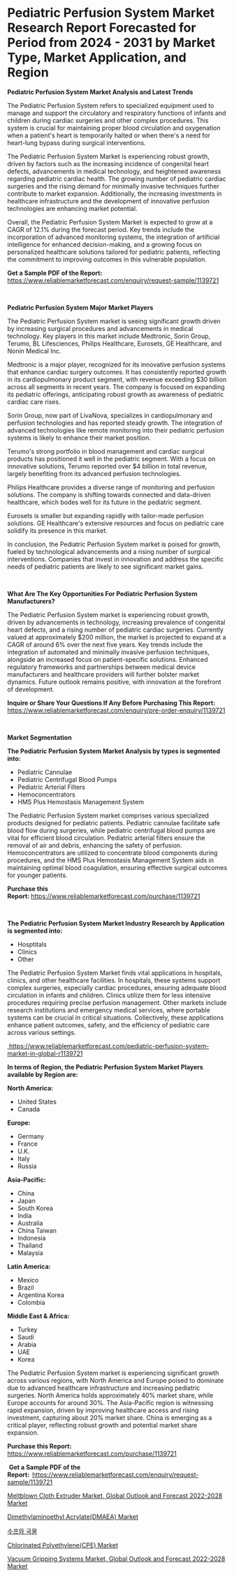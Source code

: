 <p><h1>Pediatric Perfusion System Market Research Report Forecasted for Period from 2024 -  2031 by Market Type, Market Application, and Region</h1></p><p><strong>Pediatric Perfusion System Market Analysis and Latest Trends</strong></p>
<p><p>The Pediatric Perfusion System refers to specialized equipment used to manage and support the circulatory and respiratory functions of infants and children during cardiac surgeries and other complex procedures. This system is crucial for maintaining proper blood circulation and oxygenation when a patient's heart is temporarily halted or when there's a need for heart-lung bypass during surgical interventions.</p><p>The Pediatric Perfusion System Market is experiencing robust growth, driven by factors such as the increasing incidence of congenital heart defects, advancements in medical technology, and heightened awareness regarding pediatric cardiac health. The growing number of pediatric cardiac surgeries and the rising demand for minimally invasive techniques further contribute to market expansion. Additionally, the increasing investments in healthcare infrastructure and the development of innovative perfusion technologies are enhancing market potential.</p><p>Overall, the Pediatric Perfusion System Market is expected to grow at a CAGR of 12.1% during the forecast period. Key trends include the incorporation of advanced monitoring systems, the integration of artificial intelligence for enhanced decision-making, and a growing focus on personalized healthcare solutions tailored for pediatric patients, reflecting the commitment to improving outcomes in this vulnerable population.</p></p>
<p><strong>Get a Sample PDF of the Report:&nbsp;</strong> <a href="https://www.reliablemarketforecast.com/enquiry/request-sample/1139721?utm_campaign=1080&utm_medium=2&utm_source=Github&utm_content=ia&utm_term=14102024&utm_id=pediatric-perfusion-system">https://www.reliablemarketforecast.com/enquiry/request-sample/1139721</a></p>
<p>&nbsp;</p>
<p><strong>Pediatric Perfusion System Major Market Players</strong></p>
<p><p>The Pediatric Perfusion System market is seeing significant growth driven by increasing surgical procedures and advancements in medical technology. Key players in this market include Medtronic, Sorin Group, Terumo, BL Lifesciences, Philips Healthcare, Eurosets, GE Healthcare, and Nonin Medical Inc. </p><p>Medtronic is a major player, recognized for its innovative perfusion systems that enhance cardiac surgery outcomes. It has consistently reported growth in its cardiopulmonary product segment, with revenue exceeding $30 billion across all segments in recent years. The company is focused on expanding its pediatric offerings, anticipating robust growth as awareness of pediatric cardiac care rises.</p><p>Sorin Group, now part of LivaNova, specializes in cardiopulmonary and perfusion technologies and has reported steady growth. The integration of advanced technologies like remote monitoring into their pediatric perfusion systems is likely to enhance their market position.</p><p>Terumo's strong portfolio in blood management and cardiac surgical products has positioned it well in the pediatric segment. With a focus on innovative solutions, Terumo reported over $4 billion in total revenue, largely benefiting from its advanced perfusion technologies.</p><p>Philips Healthcare provides a diverse range of monitoring and perfusion solutions. The company is shifting towards connected and data-driven healthcare, which bodes well for its future in the pediatric segment.</p><p>Eurosets is smaller but expanding rapidly with tailor-made perfusion solutions. GE Healthcare's extensive resources and focus on pediatric care solidify its presence in this market.</p><p>In conclusion, the Pediatric Perfusion System market is poised for growth, fueled by technological advancements and a rising number of surgical interventions. Companies that invest in innovation and address the specific needs of pediatric patients are likely to see significant market gains.</p></p>
<p>&nbsp;</p>
<p><strong>What Are The Key Opportunities For Pediatric Perfusion System Manufacturers?</strong></p>
<p><p>The Pediatric Perfusion System market is experiencing robust growth, driven by advancements in technology, increasing prevalence of congenital heart defects, and a rising number of pediatric cardiac surgeries. Currently valued at approximately $200 million, the market is projected to expand at a CAGR of around 6% over the next five years. Key trends include the integration of automated and minimally invasive perfusion techniques, alongside an increased focus on patient-specific solutions. Enhanced regulatory frameworks and partnerships between medical device manufacturers and healthcare providers will further bolster market dynamics. Future outlook remains positive, with innovation at the forefront of development.</p></p>
<p><strong>Inquire or Share Your Questions If Any Before Purchasing This Report:</strong> <a href="https://www.reliablemarketforecast.com/enquiry/pre-order-enquiry/1139721?utm_campaign=1080&utm_medium=2&utm_source=Github&utm_content=ia&utm_term=14102024&utm_id=pediatric-perfusion-system">https://www.reliablemarketforecast.com/enquiry/pre-order-enquiry/1139721</a></p>
<p>&nbsp;</p>
<p><strong>Market Segmentation</strong></p>
<p><strong>The Pediatric Perfusion System Market Analysis by types is segmented into:</strong></p>
<p><ul><li>Pediatric Cannulae</li><li>Pediatric Centrifugal Blood Pumps</li><li>Pediatric Arterial Filters</li><li>Hemoconcentrators</li><li>HMS Plus Hemostasis Management System</li></ul></p>
<p><p>The Pediatric Perfusion System market comprises various specialized products designed for pediatric patients. Pediatric cannulae facilitate safe blood flow during surgeries, while pediatric centrifugal blood pumps are vital for efficient blood circulation. Pediatric arterial filters ensure the removal of air and debris, enhancing the safety of perfusion. Hemoconcentrators are utilized to concentrate blood components during procedures, and the HMS Plus Hemostasis Management System aids in maintaining optimal blood coagulation, ensuring effective surgical outcomes for younger patients.</p></p>
<p><strong>Purchase this Report:&nbsp;</strong><a href="https://www.reliablemarketforecast.com/purchase/1139721?utm_campaign=1080&utm_medium=2&utm_source=Github&utm_content=ia&utm_term=14102024&utm_id=pediatric-perfusion-system">https://www.reliablemarketforecast.com/purchase/1139721</a></p>
<p>&nbsp;</p>
<p><strong>The Pediatric Perfusion System Market Industry Research by Application is segmented into:</strong></p>
<p><ul><li>Hosptitals</li><li>Clinics</li><li>Other</li></ul></p>
<p><p>The Pediatric Perfusion System Market finds vital applications in hospitals, clinics, and other healthcare facilities. In hospitals, these systems support complex surgeries, especially cardiac procedures, ensuring adequate blood circulation in infants and children. Clinics utilize them for less intensive procedures requiring precise perfusion management. Other markets include research institutions and emergency medical services, where portable systems can be crucial in critical situations. Collectively, these applications enhance patient outcomes, safety, and the efficiency of pediatric care across various settings.</p></p>
<p><a href="https://www.reliablemarketforecast.com/pediatric-perfusion-system-market-in-global-r1139721?utm_campaign=1080&utm_medium=2&utm_source=Github&utm_content=ia&utm_term=14102024&utm_id=pediatric-perfusion-system">&nbsp;https://www.reliablemarketforecast.com/pediatric-perfusion-system-market-in-global-r1139721</a></p>
<p><strong>In terms of Region, the Pediatric Perfusion System Market Players available by Region are:</strong></p>
<p>
    <p> <strong> North America: </strong>
        <ul>
            <li>United States</li>
            <li>Canada</li>
        </ul>
        </p> 
    <p> <strong> Europe: </strong>
        <ul>
            <li>Germany</li>
            <li>France</li>
            <li>U.K.</li>
            <li>Italy</li>
            <li>Russia</li>
        </ul>
        </p> 
    <p> <strong> Asia-Pacific: </strong>
        <ul>
            <li>China</li>
            <li>Japan</li>
            <li>South Korea</li>
            <li>India</li>
            <li>Australia</li>
            <li>China Taiwan</li>
            <li>Indonesia</li>
            <li>Thailand</li>
            <li>Malaysia</li>
        </ul>
        </p> 
    <p> <strong> Latin America: </strong>
        <ul>
            <li>Mexico</li>
            <li>Brazil</li>
            <li>Argentina Korea</li>
            <li>Colombia</li>
        </ul>
        </p> 
    <p> <strong> Middle East & Africa: </strong>
        <ul>
            <li>Turkey</li>
            <li>Saudi</li>
            <li>Arabia</li>
            <li>UAE</li>
            <li>Korea</li>
        </ul>
    </p>
    </p>
<p><p>The Pediatric Perfusion System market is experiencing significant growth across various regions, with North America and Europe poised to dominate due to advanced healthcare infrastructure and increasing pediatric surgeries. North America holds approximately 40% market share, while Europe accounts for around 30%. The Asia-Pacific region is witnessing rapid expansion, driven by improving healthcare access and rising investment, capturing about 20% market share. China is emerging as a critical player, reflecting robust growth and potential market share expansion.</p></p>
<p><strong>Purchase this Report: </strong><a href="https://www.reliablemarketforecast.com/purchase/1139721?utm_campaign=1080&utm_medium=2&utm_source=Github&utm_content=ia&utm_term=14102024&utm_id=pediatric-perfusion-system">https://www.reliablemarketforecast.com/purchase/1139721</a></p>
<p>&nbsp;<strong>Get a Sample PDF of the Report:&nbsp;&nbsp;</strong><a href="https://www.reliablemarketforecast.com/enquiry/request-sample/1139721?utm_campaign=1080&utm_medium=2&utm_source=Github&utm_content=ia&utm_term=14102024&utm_id=pediatric-perfusion-system">https://www.reliablemarketforecast.com/enquiry/request-sample/1139721</a></p>
<p><strong></strong></p>
<p><p><a href="https://www.linkedin.com/pulse/evaluating-global-meltblown-cloth-extruder-market-outlook-forecast-zo7kf?trk=public_post_embed_feed-article-content&utm_campaign=1080&utm_medium=2&utm_source=Github&utm_content=ia&utm_term=14102024&utm_id=pediatric-perfusion-system">Meltblown Cloth Extruder Market, Global Outlook and Forecast 2022-2028 Market</a></p><p><a href="https://github.com/shebaharrifx/Market-Research-Report-List-1/blob/main/dimethylaminoethyl-acrylatedmaea-market.md?utm_campaign=1080&utm_medium=2&utm_source=Github&utm_content=ia&utm_term=14102024&utm_id=pediatric-perfusion-system">Dimethylaminoethyl Acrylate(DMAEA) Market</a></p><p><a href="https://github.com/sougarounis/Market-Research-Report-List-6/blob/main/658876918057.md?utm_campaign=1080&utm_medium=2&utm_source=Github&utm_content=ia&utm_term=14102024&utm_id=pediatric-perfusion-system">수프와 국물</a></p><p><a href="https://github.com/yoreivesal/Market-Research-Report-List-1/blob/main/chlorinated-polyethylenecpe-market.md?utm_campaign=1080&utm_medium=2&utm_source=Github&utm_content=ia&utm_term=14102024&utm_id=pediatric-perfusion-system">Chlorinated Polyethylene(CPE) Market</a></p><p><a href="https://www.linkedin.com/pulse/in-depth-vacuum-gripping-systems-market-global-outlook-forecast-kaudf?trk=public_post_embed_feed-article-content&utm_campaign=1080&utm_medium=2&utm_source=Github&utm_content=ia&utm_term=14102024&utm_id=pediatric-perfusion-system">Vacuum Gripping Systems Market, Global Outlook and Forecast 2022-2028 Market</a></p></p>